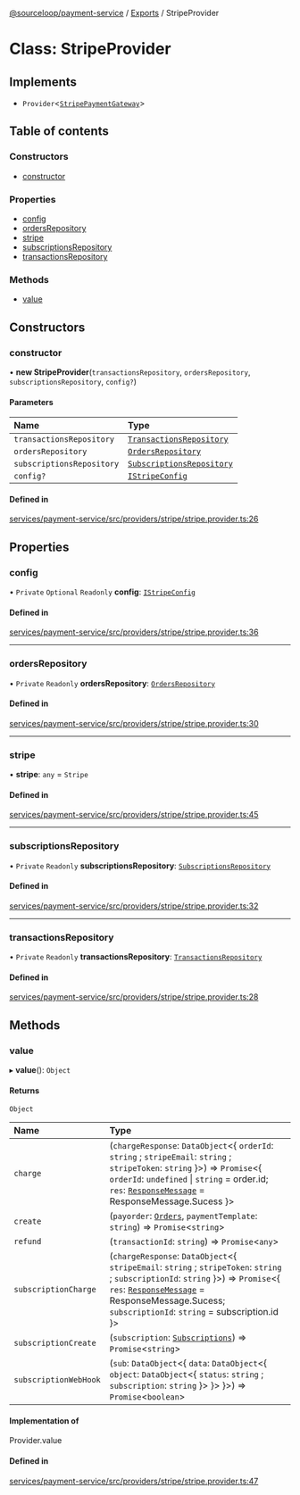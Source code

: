 [@sourceloop/payment-service](../README.md) / [Exports](../modules.md) / StripeProvider

# Class: StripeProvider

## Implements

- `Provider`<[`StripePaymentGateway`](../interfaces/StripePaymentGateway.md)\>

## Table of contents

### Constructors

- [constructor](StripeProvider.md#constructor)

### Properties

- [config](StripeProvider.md#config)
- [ordersRepository](StripeProvider.md#ordersrepository)
- [stripe](StripeProvider.md#stripe)
- [subscriptionsRepository](StripeProvider.md#subscriptionsrepository)
- [transactionsRepository](StripeProvider.md#transactionsrepository)

### Methods

- [value](StripeProvider.md#value)

## Constructors

### constructor

• **new StripeProvider**(`transactionsRepository`, `ordersRepository`, `subscriptionsRepository`, `config?`)

#### Parameters

| Name | Type |
| :------ | :------ |
| `transactionsRepository` | [`TransactionsRepository`](TransactionsRepository.md) |
| `ordersRepository` | [`OrdersRepository`](OrdersRepository.md) |
| `subscriptionsRepository` | [`SubscriptionsRepository`](SubscriptionsRepository.md) |
| `config?` | [`IStripeConfig`](../interfaces/IStripeConfig.md) |

#### Defined in

[services/payment-service/src/providers/stripe/stripe.provider.ts:26](https://github.com/sourcefuse/loopback4-microservice-catalog/blob/d35fdb3f0/services/payment-service/src/providers/stripe/stripe.provider.ts#L26)

## Properties

### config

• `Private` `Optional` `Readonly` **config**: [`IStripeConfig`](../interfaces/IStripeConfig.md)

#### Defined in

[services/payment-service/src/providers/stripe/stripe.provider.ts:36](https://github.com/sourcefuse/loopback4-microservice-catalog/blob/d35fdb3f0/services/payment-service/src/providers/stripe/stripe.provider.ts#L36)

___

### ordersRepository

• `Private` `Readonly` **ordersRepository**: [`OrdersRepository`](OrdersRepository.md)

#### Defined in

[services/payment-service/src/providers/stripe/stripe.provider.ts:30](https://github.com/sourcefuse/loopback4-microservice-catalog/blob/d35fdb3f0/services/payment-service/src/providers/stripe/stripe.provider.ts#L30)

___

### stripe

• **stripe**: `any` = `Stripe`

#### Defined in

[services/payment-service/src/providers/stripe/stripe.provider.ts:45](https://github.com/sourcefuse/loopback4-microservice-catalog/blob/d35fdb3f0/services/payment-service/src/providers/stripe/stripe.provider.ts#L45)

___

### subscriptionsRepository

• `Private` `Readonly` **subscriptionsRepository**: [`SubscriptionsRepository`](SubscriptionsRepository.md)

#### Defined in

[services/payment-service/src/providers/stripe/stripe.provider.ts:32](https://github.com/sourcefuse/loopback4-microservice-catalog/blob/d35fdb3f0/services/payment-service/src/providers/stripe/stripe.provider.ts#L32)

___

### transactionsRepository

• `Private` `Readonly` **transactionsRepository**: [`TransactionsRepository`](TransactionsRepository.md)

#### Defined in

[services/payment-service/src/providers/stripe/stripe.provider.ts:28](https://github.com/sourcefuse/loopback4-microservice-catalog/blob/d35fdb3f0/services/payment-service/src/providers/stripe/stripe.provider.ts#L28)

## Methods

### value

▸ **value**(): `Object`

#### Returns

`Object`

| Name | Type |
| :------ | :------ |
| `charge` | (`chargeResponse`: `DataObject`<{ `orderId`: `string` ; `stripeEmail`: `string` ; `stripeToken`: `string`  }\>) => `Promise`<{ `orderId`: `undefined` \| `string` = order.id; `res`: [`ResponseMessage`](../enums/ResponseMessage.md) = ResponseMessage.Sucess }\> |
| `create` | (`payorder`: [`Orders`](Orders.md), `paymentTemplate`: `string`) => `Promise`<`string`\> |
| `refund` | (`transactionId`: `string`) => `Promise`<`any`\> |
| `subscriptionCharge` | (`chargeResponse`: `DataObject`<{ `stripeEmail`: `string` ; `stripeToken`: `string` ; `subscriptionId`: `string`  }\>) => `Promise`<{ `res`: [`ResponseMessage`](../enums/ResponseMessage.md) = ResponseMessage.Sucess; `subscriptionId`: `string` = subscription.id }\> |
| `subscriptionCreate` | (`subscription`: [`Subscriptions`](Subscriptions.md)) => `Promise`<`string`\> |
| `subscriptionWebHook` | (`sub`: `DataObject`<{ `data`: `DataObject`<{ `object`: `DataObject`<{ `status`: `string` ; `subscription`: `string`  }\>  }\>  }\>) => `Promise`<`boolean`\> |

#### Implementation of

Provider.value

#### Defined in

[services/payment-service/src/providers/stripe/stripe.provider.ts:47](https://github.com/sourcefuse/loopback4-microservice-catalog/blob/d35fdb3f0/services/payment-service/src/providers/stripe/stripe.provider.ts#L47)
